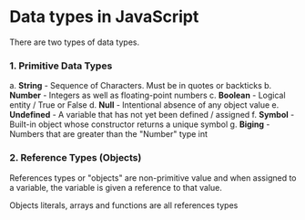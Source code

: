# Data types in JavaScript

There are two types of data types.

### 1. Primitive Data Types

a. **String** - Sequence of Characters. Must be in quotes or backticks
b. **Number** - Integers as well as floating-point numbers
c. **Boolean** - Logical entity / True or False
d. **Null** - Intentional absence of any object value
e. **Undefined** - A variable that has not yet been defined / assigned
f. **Symbol** - Built-in object whose constructor returns a unique symbol
g. **Biging** - Numbers that are greater than the "Number" type int

### 2. Reference Types (Objects)

References types or "objects" are non-primitive value and when assigned to a variable,
the variable is given a reference to that value.

Objects literals, arrays and functions are all references types


